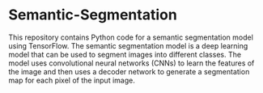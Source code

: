 # Semantic-Segmentation

This repository contains Python code for a semantic segmentation model using TensorFlow. The semantic segmentation model is a deep learning model that can be used to segment images into different classes. The model uses convolutional neural networks (CNNs) to learn the features of the image and then uses a decoder network to generate a segmentation map for each pixel of the input image.
